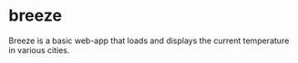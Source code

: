 breeze
======

Breeze is a basic web-app that loads and displays the current temperature in various cities.
